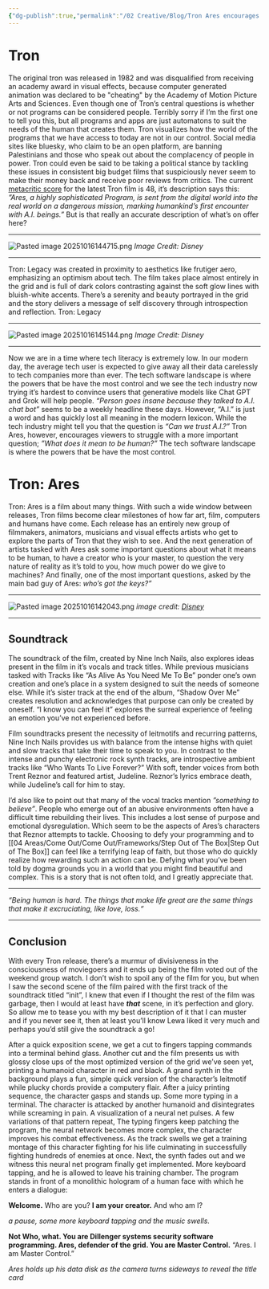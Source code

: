 ```yaml
---
{"dg-publish":true,"permalink":"/02 Creative/Blog/Tron Ares encourages you to consider your place in the system/","tags":["Art","Review","Writing"],"dgShowInlineTitle":true,"noteIcon":"","created":"2025-10-21T09:36:27.006-04:00"}
---
```


# Tron
The original tron was released in 1982 and was disqualified from receiving an academy award in visual effects, because computer generated animation was declared to be "cheating" by the Academy of Motion Picture Arts and Sciences. Even though one of Tron’s central questions is whether or not programs can be considered people. Terribly sorry if I’m the first one to tell you this, but all programs and apps are just automatons to suit the needs of the human that creates them. Tron visualizes how the world of the programs that we have access to today are not in our control. Social media sites like bluesky, who claim to be an open platform, are banning Palestinians and those who speak out about the complacency of people in power. Tron could even be said to be taking a political stance by tackling these issues in consistent big budget films that suspiciously never seem to make their money back and receive poor reviews from critics. The current [metacritic score](https://www.metacritic.com/movie/tron-ares/) for the latest Tron film is 48, it’s description says this: *”Ares, a highly sophisticated Program, is sent from the digital world into the real world on a dangerous mission, marking humankind’s first encounter with A.I. beings.”* But is that really an accurate description of what’s on offer here?

---
![Pasted image 20251016144715.png](/img/user/Pasted%20image%2020251016144715.png)
*Image Credit: Disney*

---

Tron: Legacy was created in proximity to aesthetics like frutiger aero, emphasizing an optimism about tech. The film takes place almost entirely in the grid and is full of dark colors contrasting against the soft glow lines with bluish-white accents. There’s a serenity and beauty portrayed in the grid and the story delivers a message of self discovery through introspection and reflection. Tron: Legacy

---
![Pasted image 20251016145144.png](/img/user/Pasted%20image%2020251016145144.png)
*Image Credit: Disney*

---

Now we are in a time where tech literacy is extremely low. In our modern day, the average tech user is expected to give away all their data carelessly to tech companies more than ever. The tech software landscape is where the powers that be have the most control and we see the tech industry now trying it’s hardest to convince users that generative models like Chat GPT and Grok will help people. *“Person goes insane because they talked to A.I. chat bot”* seems to be a weekly headline these days. However,  “A.I.” is just a word and has quickly lost all meaning in the modern lexicon. While the tech industry might tell you that the question is *“Can we trust A.I.?”* Tron Ares, however, encourages viewers to struggle with a more important question; *”What does it mean to be human?”*
The tech software landscape is where the powers that be have the most control. 
# Tron: Ares
Tron: Ares is a film about many things. With such a wide window between releases, Tron films become clear milestones of how far art, film, computers and humans have come. Each release has an entirely new group of filmmakers, animators, musicians and visual effects artists who get to explore the parts of Tron that they wish to see. And the next generation of artists tasked with Ares ask some important questions about what it means to be human, to have a creator who is your master, to question the very nature of reality as it’s told to you, how much power do we give to machines? And finally, one of the most important questions, asked by the main bad guy of Ares: *who’s got the keys?”*

---
![Pasted image 20251016142043.png](/img/user/Pasted%20image%2020251016142043.png)
*image credit: [Disney](https://movies.disney.com/tron-ares?image_id=g_disneymovies_tronares_still_13_3a40757b)*

---
## Soundtrack
The soundtrack of the film, created by Nine Inch Nails, also explores ideas present in the film in it’s vocals and track titles. While previous musicians tasked with  Tracks like “As Alive As You Need Me To Be” ponder one’s own creation and one’s place in a system designed to suit the needs of someone else. While it’s sister track at the end of the album, “Shadow Over Me” creates resolution and acknowledges that purpose can only be created by oneself. “I know you can feel it” explores the surreal experience of feeling an emotion you’ve not experienced before.

Film soundtracks present the necessity of leitmotifs and recurring patterns, Nine Inch Nails provides us with balance from the intense highs with quiet and slow tracks that take their time to speak to you. In contrast to the intense and punchy electronic rock synth tracks, are introspective ambient tracks like “Who Wants To Live Forever?” With soft, tender voices from both Trent Reznor and featured artist, Judeline. Reznor’s lyrics embrace death, while Judeline’s call for him to stay.

I’d also like to point out that many of the vocal tracks mention *”something to believe”*. People who emerge out of an abusive environments often have a difficult time rebuilding their lives. This includes a lost sense of purpose and emotional dysregulation. Which seem to be the aspects of Ares’s characters that Reznor attempts to tackle. Choosing to defy your programming and to [[04 Areas/Come Out/Come Out/Frameworks/Step Out of The Box\|Step Out of The Box]] can feel like a terrifying leap of faith, but those who do quickly realize how rewarding such an action can be. Defying what you’ve been told by dogma grounds you in a world that you might find beautiful and complex. This is a story that is not often told, and I greatly appreciate that.

---

*“Being human is hard. The things that make life great are the same things that make it excruciating, like love, loss.“*

---
## Conclusion
With every Tron release, there’s a murmur of divisiveness in the consciousness of moviegoers and it ends up being the film voted out of the weekend group watch. I don’t wish to spoil any of the film for you, but when I saw the second scene of the film paired with the first track of the soundtrack titled “init”, I knew that even if I thought the rest of the film was garbage, then I would at least have ***that*** scene, in it’s perfection and glory. So allow me to tease you with my best description of it that I can muster and if you never see it, then at least you’ll know Lewa liked it very much and perhaps you’d still give the soundtrack a go! 

After a quick exposition scene, we get a cut to fingers tapping commands into a terminal behind glass. Another cut and the film presents us with glossy close ups of the most optimized version of the grid we’ve seen yet, printing a humanoid character in red and black. A grand synth in the background plays a fun, simple quick version of the character’s leitmotif while plucky chords provide a computery flair. After a juicy printing sequence, the character gasps and stands up. Some more typing in a terminal. The character is attacked by another humanoid and disintegrates while screaming in pain. A visualization of a neural net pulses. A few variations of that pattern repeat, The typing fingers keep patching the program, the neural network becomes more complex, the character improves his combat effectiveness. As the track swells we get a training montage of this character fighting for his life culminating in successfully fighting hundreds of enemies at once. Next, the synth fades out and we witness this neural net program finally get implemented. More keyboard tapping, and he is allowed to leave his training chamber. The program stands in front of a monolithic hologram of a human face with which he enters a dialogue: 

**Welcome.**
Who are you?
**I am your creator.**
And who am I?

*a pause, some more keyboard tapping and the music swells.*

**Not Who, what.
You are Dillenger systems security software programming. Ares, defender of the grid. You are Master Control.**
“Ares. I am Master Control.”

*Ares holds up his data disk as the camera turns sideways to reveal the title card*